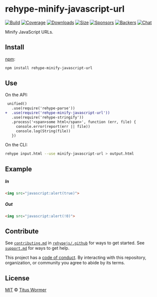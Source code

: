 <!--This file is generated by `build-packages.js`-->

# rehype-minify-javascript-url

[![Build][build-badge]][build]
[![Coverage][coverage-badge]][coverage]
[![Downloads][downloads-badge]][downloads]
[![Size][size-badge]][size]
[![Sponsors][sponsors-badge]][collective]
[![Backers][backers-badge]][collective]
[![Chat][chat-badge]][chat]

Minify JavaScript URLs.

## Install

[npm][]:

```sh
npm install rehype-minify-javascript-url
```

## Use

On the API:

```diff
 unified()
   .use(require('rehype-parse'))
+  .use(require('rehype-minify-javascript-url'))
   .use(require('rehype-stringify'))
   .process('<span>some html</span>', function (err, file) {
     console.error(report(err || file))
     console.log(String(file))
   })
```

On the CLI:

```sh
rehype input.html --use minify-javascript-url > output.html
```

## Example

##### In

```html
<img src="javascript:alert(true)">
```

##### Out

```html
<img src="javascript:alert(!0)">
```

## Contribute

See [`contributing.md`][contributing] in [`rehypejs/.github`][health] for ways
to get started.
See [`support.md`][support] for ways to get help.

This project has a [code of conduct][coc].
By interacting with this repository, organization, or community you agree to
abide by its terms.

## License

[MIT][license] © [Titus Wormer][author]

[build-badge]: https://github.com/rehypejs/rehype-minify/workflows/main/badge.svg

[build]: https://github.com/rehypejs/rehype-minify/actions

[coverage-badge]: https://img.shields.io/codecov/c/github/rehypejs/rehype-minify.svg

[coverage]: https://codecov.io/github/rehypejs/rehype-minify

[downloads-badge]: https://img.shields.io/npm/dm/rehype-minify-javascript-url.svg

[downloads]: https://www.npmjs.com/package/rehype-minify-javascript-url

[size-badge]: https://img.shields.io/bundlephobia/minzip/rehype-minify-javascript-url.svg

[size]: https://bundlephobia.com/result?p=rehype-minify-javascript-url

[sponsors-badge]: https://opencollective.com/unified/sponsors/badge.svg

[backers-badge]: https://opencollective.com/unified/backers/badge.svg

[collective]: https://opencollective.com/unified

[chat-badge]: https://img.shields.io/badge/chat-discussions-success.svg

[chat]: https://github.com/rehypejs/rehype/discussions

[npm]: https://docs.npmjs.com/cli/install

[health]: https://github.com/rehypejs/.github

[contributing]: https://github.com/rehypejs/.github/blob/main/contributing.md

[support]: https://github.com/rehypejs/.github/blob/main/support.md

[coc]: https://github.com/rehypejs/.github/blob/main/code-of-conduct.md

[license]: https://github.com/rehypejs/rehype-minify/blob/main/license

[author]: https://wooorm.com
